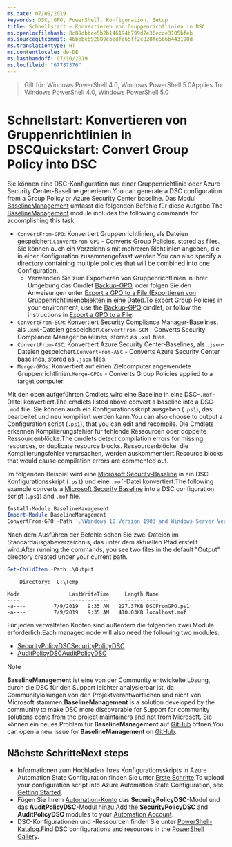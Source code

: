 ```yaml
---
ms.date: 07/09/2019
keywords: DSC, GPO, PowerShell, Konfiguration, Setup
title: Schnellstart – Konvertieren von Gruppenrichtlinien in DSC
ms.openlocfilehash: 8c89dbbce5b2b146194b799d7e36ecce3105bfeb
ms.sourcegitcommit: 46bebe692689ebedfe65ff2c828fe666b443198d
ms.translationtype: HT
ms.contentlocale: de-DE
ms.lasthandoff: 07/10/2019
ms.locfileid: "67787376"
---
```

> <span data-ttu-id="1b3ff-103">Gilt für: Windows PowerShell 4.0, Windows PowerShell 5.0</span><span class="sxs-lookup"><span data-stu-id="1b3ff-103">Applies To: Windows PowerShell 4.0, Windows PowerShell 5.0</span></span>

# <a name="quickstart-convert-group-policy-into-dsc"></a><span data-ttu-id="1b3ff-104">Schnellstart: Konvertieren von Gruppenrichtlinien in DSC</span><span class="sxs-lookup"><span data-stu-id="1b3ff-104">Quickstart: Convert Group Policy into DSC</span></span>

<span data-ttu-id="1b3ff-105">Sie können eine DSC-Konfiguration aus einer Gruppenrichtlinie oder Azure Security Center-Baseline generieren.</span><span class="sxs-lookup"><span data-stu-id="1b3ff-105">You can generate a DSC configuration from a Group Policy or Azure Security Center baseline.</span></span> <span data-ttu-id="1b3ff-106">Das Modul [BaselineManagement](https://www.powershellgallery.com/packages/BaselineManagement) umfasst die folgenden Befehle für diese Aufgabe.</span><span class="sxs-lookup"><span data-stu-id="1b3ff-106">The [BaselineManagement](https://www.powershellgallery.com/packages/BaselineManagement) module includes the following commands for accomplishing this task.</span></span>

- <span data-ttu-id="1b3ff-107">`ConvertFrom-GPO`: Konvertiert Gruppenrichtlinien, als Dateien gespeichert.</span><span class="sxs-lookup"><span data-stu-id="1b3ff-107">`ConvertFrom-GPO` - Converts Group Policies, stored as files.</span></span> <span data-ttu-id="1b3ff-108">Sie können auch ein Verzeichnis mit mehreren Richtlinien angeben, die in einer Konfiguration zusammengefasst werden.</span><span class="sxs-lookup"><span data-stu-id="1b3ff-108">You can also specify a directory containing multiple policies that will be combined into one Configuration.</span></span>
  - <span data-ttu-id="1b3ff-109">Verwenden Sie zum Exportieren von Gruppenrichtlinien in Ihrer Umgebung das Cmdlet [Backup-GPO](/powershell/module/grouppolicy/backup-gpo?view=win10-ps), oder folgen Sie den Anweisungen unter [Export a GPO to a File (Exportieren von Gruppenrichtlinienobjekten in eine Datei)](/microsoft-desktop-optimization-pack/agpm/export-a-gpo-to-a-file).</span><span class="sxs-lookup"><span data-stu-id="1b3ff-109">To export Group Policies in your environment, use the [Backup-GPO](/powershell/module/grouppolicy/backup-gpo?view=win10-ps) cmdlet, or follow the instructions in [Export a GPO to a File](/microsoft-desktop-optimization-pack/agpm/export-a-gpo-to-a-file).</span></span>
- <span data-ttu-id="1b3ff-110">`ConvertFrom-SCM`: Konvertiert Security Compliance Manager-Baselines, als `.xml`-Dateien gespeichert.</span><span class="sxs-lookup"><span data-stu-id="1b3ff-110">`ConvertFrom-SCM` - Converts Security Compliance Manager baselines, stored as `.xml` files.</span></span>
- <span data-ttu-id="1b3ff-111">`ConvertFrom-ASC`: Konvertiert Azure Security Center-Baselines, als `.json`-Dateien gespeichert.</span><span class="sxs-lookup"><span data-stu-id="1b3ff-111">`ConvertFrom-ASC` - Converts Azure Security Center baselines, stored as `.json` files.</span></span>
- <span data-ttu-id="1b3ff-112">`Merge-GPOs`: Konvertiert auf einen Zielcomputer angewendete Gruppenrichtlinien.</span><span class="sxs-lookup"><span data-stu-id="1b3ff-112">`Merge-GPOs` - Converts Group Policies applied to a target computer.</span></span>

<span data-ttu-id="1b3ff-113">Mit den oben aufgeführten Cmdlets wird eine Baseline in eine DSC-`.mof`-Datei konvertiert.</span><span class="sxs-lookup"><span data-stu-id="1b3ff-113">The cmdlets listed above convert a baseline into a DSC `.mof` file.</span></span> <span data-ttu-id="1b3ff-114">Sie können auch ein Konfigurationsskript ausgeben (`.ps1`), das bearbeitet und neu kompiliert werden kann.</span><span class="sxs-lookup"><span data-stu-id="1b3ff-114">You can also choose to output a Configuration script (`.ps1`), that you can edit and recompile.</span></span> <span data-ttu-id="1b3ff-115">Die Cmdlets erkennen Kompilierungsfehler für fehlende Ressourcen oder doppelte Ressourcenblöcke.</span><span class="sxs-lookup"><span data-stu-id="1b3ff-115">The cmdlets detect compilation errors for missing resources, or duplicate resource blocks.</span></span> <span data-ttu-id="1b3ff-116">Ressourcenblöcke, die Kompilierungsfehler verursachen, werden auskommentiert.</span><span class="sxs-lookup"><span data-stu-id="1b3ff-116">Resource blocks that would cause compilation errors are commented out.</span></span>

<span data-ttu-id="1b3ff-117">Im folgenden Beispiel wird eine [Microsoft Security-Baseline](https://www.microsoft.com/en-us/download/details.aspx?id=55319) in ein DSC-Konfigurationsskript (`.ps1`) und eine `.mof`-Datei konvertiert.</span><span class="sxs-lookup"><span data-stu-id="1b3ff-117">The following example converts a [Microsoft Security Baseline](https://www.microsoft.com/en-us/download/details.aspx?id=55319) into a DSC configuration script (`.ps1`) and `.mof` file.</span></span>

```powershell
Install-Module BaselineManagement
Import-Module BaselineManagement
ConvertFrom-GPO -Path '.\Windows 10 Version 1903 and Windows Server Version 1903 Security Baseline\GPOs\' -OutputConfigurationScript
```

<span data-ttu-id="1b3ff-118">Nach dem Ausführen der Befehle sehen Sie zwei Dateien im Standardausgabeverzeichnis, das unter dem aktuellen Pfad erstellt wird.</span><span class="sxs-lookup"><span data-stu-id="1b3ff-118">After running the commands, you see two files in the default "Output" directory created under your current path.</span></span>

```powershell
Get-ChildItem -Path .\Output
```

```Output
    Directory:  C:\Temp

Mode                LastWriteTime     Length Name
----                -------------     ------ ----
-a----         7/9/2019   9:35 AM   227.37KB DSCFromGPO.ps1
-a----         7/9/2019   9:35 AM   410.03KB localhost.mof
```

<span data-ttu-id="1b3ff-119">Für jeden verwalteten Knoten sind außerdem die folgenden zwei Module erforderlich:</span><span class="sxs-lookup"><span data-stu-id="1b3ff-119">Each managed node will also need the following two modules:</span></span>

- [<span data-ttu-id="1b3ff-120">SecurityPolicyDSC</span><span class="sxs-lookup"><span data-stu-id="1b3ff-120">SecurityPolicyDSC</span></span>](https://www.powershellgallery.com/packages/SecurityPolicyDsc)
- [<span data-ttu-id="1b3ff-121">AuditPolicyDSC</span><span class="sxs-lookup"><span data-stu-id="1b3ff-121">AuditPolicyDSC</span></span>](https://www.powershellgallery.com/packages/AuditPolicyDsc)

> [!NOTE]
> <span data-ttu-id="1b3ff-122">**BaselineManagement** ist eine von der Community entwickelte Lösung, durch die DSC für den Support leichter analysierbar ist, da Communitylösungen von den Projektverantwortlichen und nicht von Microsoft stammen.</span><span class="sxs-lookup"><span data-stu-id="1b3ff-122">**BaselineManagement** is a solution developed by the community to make DSC more discoverable for Support for community solutions come from the project maintainers and not from Microsoft.</span></span> <span data-ttu-id="1b3ff-123">Sie können ein neues Problem für **BaselineManagement** auf [GitHub](https://github.com/microsoft/BaselineManagement) öffnen.</span><span class="sxs-lookup"><span data-stu-id="1b3ff-123">You can open a new issue for **BaselineManagement** on [GitHub](https://github.com/microsoft/BaselineManagement).</span></span>

## <a name="next-steps"></a><span data-ttu-id="1b3ff-124">Nächste Schritte</span><span class="sxs-lookup"><span data-stu-id="1b3ff-124">Next steps</span></span>

- <span data-ttu-id="1b3ff-125">Informationen zum Hochladen Ihres Konfigurationsskripts in Azure Automation State Configuration finden Sie unter [Erste Schritte](/automation/automation-dsc-getting-started#importing-a-configuration-into-azure-automation).</span><span class="sxs-lookup"><span data-stu-id="1b3ff-125">To upload your configuration script into Azure Automation State Configuration, see [Getting Started](/automation/automation-dsc-getting-started#importing-a-configuration-into-azure-automation).</span></span>
- <span data-ttu-id="1b3ff-126">Fügen Sie Ihrem [Automation-Konto](/azure/automation/shared-resources/modules) das **SecurityPolicyDSC**-Modul und das **AuditPolicyDSC**-Modul hinzu.</span><span class="sxs-lookup"><span data-stu-id="1b3ff-126">Add the **SecurityPolicyDSC** and **AuditPolicyDSC** modules to your [Automation Account](/azure/automation/shared-resources/modules).</span></span>
- <span data-ttu-id="1b3ff-127">DSC-Konfigurationen und -Ressourcen finden Sie unter [PowerShell-Katalog](https://www.powershellgallery.com/).</span><span class="sxs-lookup"><span data-stu-id="1b3ff-127">Find DSC configurations and resources in the [PowerShell Gallery](https://www.powershellgallery.com/).</span></span>
